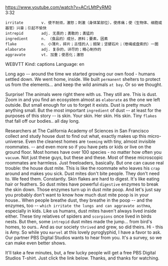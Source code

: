 https://www.youtube.com/watch?v=ACrLMtPyRM0  
3:32
```
irritate        v. 使不耐烦，激怒；刺激（身体某部位），使疼痛；使（生物体、细胞或器官）兴奋；引起不愉快
intrepid        adj. 无畏的；勇敢的；勇猛的
ingredient      n. （食品的）成分，原料；要素，因素  
flake           n. 小薄片，碎片；古怪的人；搁架；坚硬石片；（卷绳或盘索的）一圈
elaborate       adj. 复杂的，详尽的；精心制作的  
aggravate       vt. 加重；使恶化；激怒
```

WEBVTT Kind: captions Language: en 

Long ago -- around the time we started growing our own food - humans settled down. We went home, inside. We built `permanent` shelters to protect us from the elements... and keep the wild animals `at bay`. Or so we thought. 

Surprise! The animals were right there with us. They still are. This is dust. Zoom in and you find an ecosystem almost as `elaborate` as the one we left outside. But small enough for us to forget it exists. Dust is pretty much anything small. But the most important `ingredient` of dust -- at least for the purposes of this story -- is skin. Your skin. Her skin. His skin. Tiny `flakes` that fall off our bodies.. all day long. 

Researchers at The California Academy of Sciences in San Francisco collect and study house dust to find out what, exactly makes up this micro-universe. Even the cleanest homes are `teeming` with tiny, almost invisible roommates. -- and even more so if you have pets or kids or live on the ground floor. Most homes have over 100 species - no matter how often you `vacuum`. Not just these guys, but these and these. Most of these microscopic roommates are harmless. Just freeloaders, basically. But one can cause real trouble: the house dust mite. This is like the roommate who leaves his `crap` around and makes you sick. Dust mites don't bite people. They don't need to. We feed them. Constantly. Skin flakes are hard to digest. It's like eating hair or feathers. So dust mites have powerful `digestive` enzymes to break the skin down. Those enzymes turn up in dust mite poop. And let's just say you probably don't want to know how much dust mite poop is in your house.. When people breathe dust, they breathe in the poop -- and the enzymes, too -- `which irritate the lungs and can aggravate asthma`, especially in kids. Like us humans, dust mites haven't always lived inside either. These tiny relatives of spiders and `scorpions` once lived in birds nests. But then, some `intrepid` dust mites made the jump... from bird's homes, to ours.. And as our society `thrived` and grew, so did theirs. Hi - this is Amy. So while you `marvel` at this lovely pyroglyphid, I have a favor to ask. Our partner PBS Digital Studios wants to hear from you. It's a survey, so we can make even better shows. 

It'll take a few minutes, but, a few lucky people will get a free PBS Digital Studios T-shirt. Just click the link below. Thanks, and thanks for watching. 